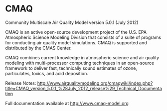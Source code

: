 CMAQ
====

Community Multiscale Air Quality Model version 5.0.1 (July 2012)

CMAQ is an active open-source development project of the U.S. EPA Atmospheric Science Modeling Division that consists of a suite of programs for conducting air quality model simulations. CMAQ is supported and distributed by the CMAS Center.

CMAQ combines current knowledge in atmospheric science and air quality modeling with multi-processor computing techniques in an open-source framework to deliver fast, technically sound estimates of ozone, particulates, toxics, and acid deposition. 

Release Notes: http://www.airqualitymodeling.org/cmaqwiki/index.php?title=CMAQ_version_5.0.1_%28July_2012_release%29_Technical_Documentation 

Full documentation available at http://www.cmaq-model.org
